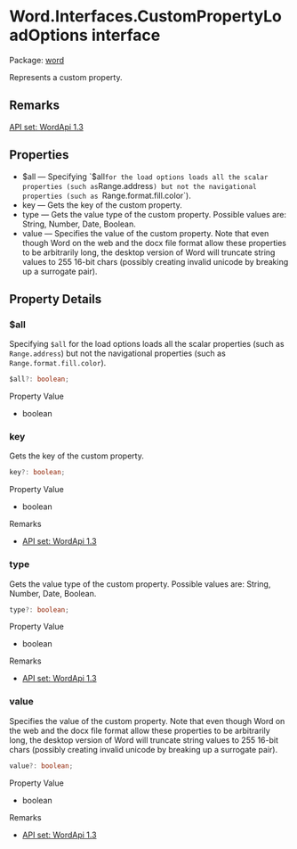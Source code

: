 # Word.Interfaces.CustomPropertyLoadOptions interface

Package: [word](/en-us/javascript/api/word)

Represents a custom property.

## Remarks

[API set: WordApi 1.3](/en-us/javascript/api/requirement-sets/word/word-api-requirement-sets)

## Properties

- $all — Specifying `$all` for the load options loads all the scalar properties (such as `Range.address`) but not the navigational properties (such as `Range.format.fill.color`).
- key — Gets the key of the custom property.
- type — Gets the value type of the custom property. Possible values are: String, Number, Date, Boolean.
- value — Specifies the value of the custom property. Note that even though Word on the web and the docx file format allow these properties to be arbitrarily long, the desktop version of Word will truncate string values to 255 16-bit chars (possibly creating invalid unicode by breaking up a surrogate pair).

## Property Details

### $all

Specifying `$all` for the load options loads all the scalar properties (such as `Range.address`) but not the navigational properties (such as `Range.format.fill.color`).

```typescript
$all?: boolean;
```

Property Value
- boolean

### key

Gets the key of the custom property.

```typescript
key?: boolean;
```

Property Value
- boolean

Remarks
- [API set: WordApi 1.3](/en-us/javascript/api/requirement-sets/word/word-api-requirement-sets)

### type

Gets the value type of the custom property. Possible values are: String, Number, Date, Boolean.

```typescript
type?: boolean;
```

Property Value
- boolean

Remarks
- [API set: WordApi 1.3](/en-us/javascript/api/requirement-sets/word/word-api-requirement-sets)

### value

Specifies the value of the custom property. Note that even though Word on the web and the docx file format allow these properties to be arbitrarily long, the desktop version of Word will truncate string values to 255 16-bit chars (possibly creating invalid unicode by breaking up a surrogate pair).

```typescript
value?: boolean;
```

Property Value
- boolean

Remarks
- [API set: WordApi 1.3](/en-us/javascript/api/requirement-sets/word/word-api-requirement-sets)